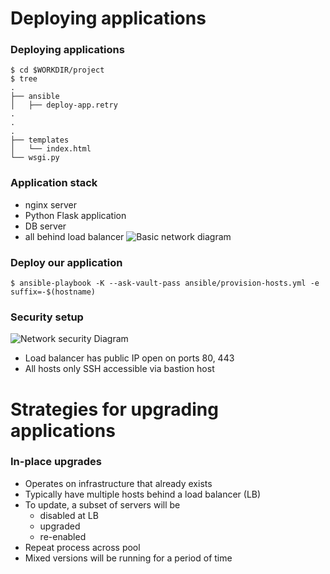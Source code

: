 # Deploying applications



### Deploying applications

```
$ cd $WORKDIR/project
$ tree
.
├── ansible
│   ├── deploy-app.retry
.
.
.
├── templates
│   └── index.html
└── wsgi.py
```


### Application stack

* nginx server
* Python Flask application
* DB server
* all behind load balancer
![Basic network diagram](img/application-cluster-bg.svg  "Diagram of our simple app")


### Deploy our application

```
$ ansible-playbook -K --ask-vault-pass ansible/provision-hosts.yml -e suffix=-$(hostname)
```

### Security setup

![Network security Diagram](img/application-security.svg "Networking security") <!-- .element: class="fragment" data-fragment-index="0" -->
* Load balancer has public IP open on ports 80, 443 <!-- .element: class="fragment" data-fragment-index="1" -->
* All hosts only SSH accessible via bastion host <!-- .element: class="fragment" data-fragment-index="2" -->



# Strategies for upgrading applications


### In-place upgrades

* Operates on infrastructure that already exists <!-- .element: class="fragment" data-fragment-index="0" -->
* Typically have multiple hosts behind a load balancer (LB) <!-- .element: class="fragment" data-fragment-index="1" -->
* To update, a subset of servers will be  <!-- .element: class="fragment" data-fragment-index="2" -->
  - disabled at LB <!-- .element: class="fragment" data-fragment-index="3" -->
  - upgraded <!-- .element: class="fragment" data-fragment-index="4" -->
  - re-enabled <!-- .element: class="fragment" data-fragment-index="5" -->
* Repeat process across pool <!-- .element: class="fragment" data-fragment-index="6" -->
* Mixed versions will be running for a period of time <!-- .element: class="fragment" data-fragment-index="7" -->

